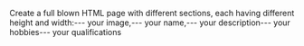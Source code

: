 Create a full blown HTML page with different sections, each having different height and width:--- your image,--- your name,--- your description--- your hobbies--- your qualifications